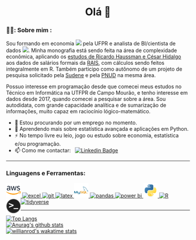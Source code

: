 <h1 align="center">Olá 👋</h1>

### 👨‍💻: Sobre mim :

Sou formando em economia <img src="https://media2.giphy.com/media/iP1qEUE7VKhLq/giphy.gif" width="30"> pela UFPR e analista de BI/cientista de dados <img src="https://media.giphy.com/media/WUlplcMpOCEmTGBtBW/giphy.gif" width="30">. Minha monografia está sendo feita na área de complexidade econômica, aplicando os [estudos de Ricardo Haussman e César Hidalgo](https://atlas.cid.harvard.edu/) aos dados de salários formais da [RAIS](http://www.rais.gov.br/sitio/index.jsf), com cálculos sendo feitos integralmente em R. Também participo como autônomo de um projeto de pesquisa solicitado pela [Sudene](https://www.gov.br/sudene/pt-br) e pela [PNUD](https://www.undp.org/pt/brazil) na mesma área. 

Possuo interesse em programação desde que comecei meus estudos no Técnico em Informática na UTFPR de Campo Mourão, e tenho interesse em dados desde 2017, quando comecei a pesquisar sobre a área. Sou autodidata, com grande capacidade analítica e de sumarização de informações, muito capaz em raciocínio lógico-matemático. 

- 🔭 Estou procurando por um emprego no momento.
- 🌱 Aprendendo mais sobre estatística avançada e aplicações em Python.
- ⚡ No tempo livre eu leio, jogo ou estudo sobre economia, estatística e/ou programação.
- 📫 Como me contactar: &nbsp; [![Linkedin Badge](https://img.shields.io/badge/-Arthur%20Pavezzi-blue?style=flat&logo=Linkedin&logoColor=white)](https://www.linkedin.com/in/arthur-pavezzi)

---
<h3 align="left">Linguagens e Ferramentas:</h3>
<p align="left"> 
  <a href="https://aws.amazon.com" target="_blank" rel="noreferrer"> <img src="https://raw.githubusercontent.com/devicons/devicon/master/icons/amazonwebservices/amazonwebservices-original-wordmark.svg" title="AWS" alt="aws" width="40" height="40"/> </a>
  <a href="https://www.microsoft.com/pt-br/microsoft-365/excel" target="_blank" rel="noreferrer"> <img src="https://upload.wikimedia.org/wikipedia/commons/thumb/3/34/Microsoft_Office_Excel_%282019%E2%80%93present%29.svg/2203px-Microsoft_Office_Excel_%282019%E2%80%93present%29.svg.png" title="Excel" alt="excel" width="40" height="40"/> </a>
  <a href="https://git-scm.com/" target="_blank" rel="noreferrer"> <img src="https://www.vectorlogo.zone/logos/git-scm/git-scm-icon.svg" title="Git" alt="git" width="40" height="40"/> </a>
  <a href="https://www.latex-project.org/" target="_blank" rel="noreferrer"> <img src="https://upload.wikimedia.org/wikipedia/commons/thumb/6/68/TeX_logo.svg/2560px-TeX_logo.svg.png" title="LaTeX" alt="latex" width="40"/> </a>
  <a href="https://www.mysql.com/" target="_blank" rel="noreferrer"> <img src="https://raw.githubusercontent.com/devicons/devicon/master/icons/mysql/mysql-original-wordmark.svg" title="MySQL" alt="mysql" width="40" height="40"/> </a>
  <a href="https://pandas.pydata.org/" target="_blank" rel="noreferrer"> <img src="https://pandas.pydata.org/static/img/pandas_mark.svg" title="Pandas" alt="pandas" width="40" height="40"/> </a>
  <a href="https://powerbi.microsoft.com/pt-br/" target="_blank" rel="noreferrer"> <img src="https://upload.wikimedia.org/wikipedia/commons/thumb/c/cf/New_Power_BI_Logo.svg/630px-New_Power_BI_Logo.svg.png" title="Power BI" alt="power bi" width="40" height="40"?/> </a>
  <a href="https://www.python.org" target="_blank" rel="noreferrer"> <img src="https://raw.githubusercontent.com/devicons/devicon/master/icons/python/python-original.svg" title="Python" alt="python" width="40" height="40"/> </a>
  <a href="https://www.r-project.org/" target="_blank" rel="noreferrer"> <img src="https://docs.microsoft.com/pt-br/azure/architecture/data-guide/images/logo_r.svg" title="R" alt="R" width="40" height="40"/> </a> 
  <a href="https://tidyverse.tidyverse.org/index.html" target="_blank" rel="noreferrer"> <img src="https://tidyverse.tidyverse.org/articles/tidyverse-logo.png" title="Tidyverse" alt="tidyverse" width="40" height="40"/> </a> 
  <img align="left" title="Terminal" alt="cmd" width="40" height="40" src="https://raw.githubusercontent.com/github/explore/80688e429a7d4ef2fca1e82350fe8e3517d3494d/topics/terminal/terminal.png"/>
</p>

---

[![Top Langs](https://github-readme-stats.vercel.app/api/top-langs/?username=ArthurPavezzi&layout=compact&langs_count=6&theme=dark)](https://github.com/anuraghazra/github-readme-stats)
<br/>
[![Anurag's github stats](https://github-readme-stats.vercel.app/api?username=ArthurPavezzi&show_icons=true&theme=dark)](https://github.com/anuraghazra/github-readme-stats)
<br/>
[![willianrod's wakatime stats](https://github-readme-stats.vercel.app/api/wakatime?username=ArthurPavezzi&v=2&layout=compact&theme=dark)](https://github.com/anuraghazra/github-readme-stats)
